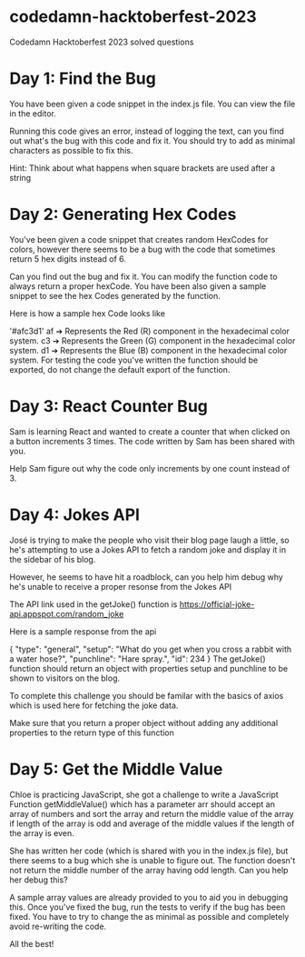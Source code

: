 # codedamn-hacktoberfest-2023

Codedamn Hacktoberfest 2023 solved questions

# Day 1: Find the Bug

You have been given a code snippet in the index.js file. You can view the file in the editor.

Running this code gives an error, instead of logging the text, can you find out what's the bug with this code and fix it. You should try to add as minimal characters as possible to fix this.

Hint: Think about what happens when square brackets are used after a string

# Day 2: Generating Hex Codes

You've been given a code snippet that creates random HexCodes for colors, however there seems to be a bug with the code that sometimes return 5 hex digits instead of 6.

Can you find out the bug and fix it. You can modify the function code to always return a proper hexCode. You have been also given a sample snippet to see the hex Codes generated by the function.

Here is how a sample hex Code looks like

'#afc3d1'
af ➔ Represents the Red (R) component in the hexadecimal color system.
c3 ➔ Represents the Green (G) component in the hexadecimal color system.
d1 ➔ Represents the Blue (B) component in the hexadecimal color system.
For testing the code you've written the function should be exported, do not change the default export of the function.

# Day 3: React Counter Bug

Sam is learning React and wanted to create a counter that when clicked on a button increments 3 times. The code written by Sam has been shared with you.

Help Sam figure out why the code only increments by one count instead of 3.

# Day 4: Jokes API

José is trying to make the people who visit their blog page laugh a little, so he's attempting to use a Jokes API to fetch a random joke and display it in the sidebar of his blog.

However, he seems to have hit a roadblock, can you help him debug why he's unable to receive a proper resonse from the Jokes API

The API link used in the getJoke() function is https://official-joke-api.appspot.com/random_joke

Here is a sample response from the api

{
"type": "general",
"setup": "What do you get when you cross a rabbit with a water hose?",
"punchline": "Hare spray.",
"id": 234
}
The getJoke() function should return an object with properties setup and punchline to be shown to visitors on the blog.

To complete this challenge you should be familar with the basics of axios which is used here for fetching the joke data.

Make sure that you return a proper object without adding any additional properties to the return type of this function

# Day 5: Get the Middle Value

Chloe is practicing JavaScript, she got a challenge to write a JavaScript Function getMiddleValue() which has a parameter arr should accept an array of numbers and sort the array and return the middle value of the array if length of the array is odd and average of the middle values if the length of the array is even.

She has written her code (which is shared with you in the index.js file), but there seems to a bug which she is unable to figure out. The function doesn't not return the middle number of the array having odd length. Can you help her debug this?

A sample array values are already provided to you to aid you in debugging this. Once you've fixed the bug, run the tests to verify if the bug has been fixed. You have to try to change the as minimal as possible and completely avoid re-writing the code.

All the best!
